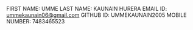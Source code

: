FIRST NAME: UMME
LAST NAME: KAUNAIN HURERA
EMAIL ID: ummekaunain06@gmail.com
GITHUB ID: UMMEKAUNAIN2005
MOBILE NUMBER: 7483465523


